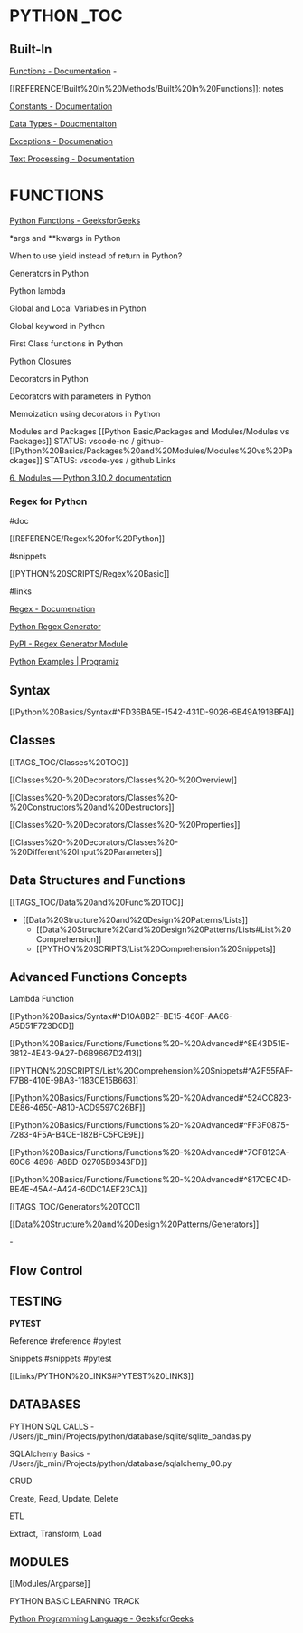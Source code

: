 # PYTHON _TOC

## Built-In

[Functions - Documentation](https://docs.python.org/3/library/constants.html) - 

[[REFERENCE/Built%20In%20Methods/Built%20In%20Functions]]: notes

[Constants - Documentation](https://docs.python.org/3/library/constants.html)

[Data Types - Doucmentaiton](https://docs.python.org/3/library/stdtypes.html)

[Exceptions - Documenation](https://docs.python.org/3/library/stdtypes.html)

[Text Processing - Documentation](https://docs.python.org/3/library/text.html)

# FUNCTIONS

[Python Functions - GeeksforGeeks](https://www.geeksforgeeks.org/python-functions/?ref=lbp)

*args and **kwargs in Python

When to use yield instead of return in Python?

Generators in Python

Python lambda

Global and Local Variables in Python

Global keyword in Python

First Class functions in Python

Python Closures

Decorators in Python

Decorators with parameters in Python

Memoization using decorators in Python

Modules and Packages
   [[Python Basic/Packages and Modules/Modules vs Packages]]
STATUS: vscode-no / github- 
   [[Python%20Basics/Packages%20and%20Modules/Modules%20vs%20Packages]]
STATUS: vscode-yes / github
   Links

[6. Modules — Python 3.10.2 documentation](https://docs.python.org/3/tutorial/modules.html)

### Regex for Python

   \#doc

   [[REFERENCE/Regex%20for%20Python]]

   \#snippets

   [[PYTHON%20SCRIPTS/Regex%20Basic]]

   \#links

   [Regex - Documenation](https://docs.python.org/3/library/re.html)

   [Python Regex Generator](https://pythex.org/)

   [PyPI - Regex Generator Module](https://pypi.org/project/regex-generator-lib/)

[Python Examples | Programiz](https://www.programiz.com/python-programming/examples)

## Syntax

[[Python%20Basics/Syntax#^FD36BA5E-1542-431D-9026-6B49A191BBFA]]

## Classes

[[TAGS_TOC/Classes%20TOC]]

[[Classes%20-%20Decorators/Classes%20-%20Overview]]

   [[Classes%20-%20Decorators/Classes%20-%20Constructors%20and%20Destructors]]

   [[Classes%20-%20Decorators/Classes%20-%20Properties]]

[[Classes%20-%20Decorators/Classes%20-%20Different%20Input%20Parameters]]

## Data Structures and Functions

[[TAGS_TOC/Data%20and%20Func%20TOC]]

   - [[Data%20Structure%20and%20Design%20Patterns/Lists]]
      - [[Data%20Structure%20and%20Design%20Patterns/Lists#List%20Comprehension]]
      - [[PYTHON%20SCRIPTS/List%20Comprehension%20Snippets]]

## Advanced Functions Concepts

Lambda Function

   [[Python%20Basics/Syntax#^D10A8B2F-BE15-460F-AA66-A5D51F723D0D]]

   [[Python%20Basics/Functions/Functions%20-%20Advanced#^8E43D51E-3812-4E43-9A27-D6B9667D2413]]

   [[PYTHON%20SCRIPTS/List%20Comprehension%20Snippets#^A2F55FAF-F7B8-410E-9BA3-1183CE15B663]]

   [[Python%20Basics/Functions/Functions%20-%20Advanced#^524CC823-DE86-4650-A810-ACD9597C26BF]]

   [[Python%20Basics/Functions/Functions%20-%20Advanced#^FF3F0875-7283-4F5A-B4CE-182BFC5FCE9E]]

   [[Python%20Basics/Functions/Functions%20-%20Advanced#^7CF8123A-60C6-4898-A8BD-02705B9343FD]]

   [[Python%20Basics/Functions/Functions%20-%20Advanced#^817CBC4D-BE4E-45A4-A424-60DC1AEF23CA]]

[[TAGS_TOC/Generators%20TOC]]

[[Data%20Structure%20and%20Design%20Patterns/Generators]]

   \-

## Flow Control

## TESTING

**PYTEST**

   Reference #reference #pytest

   Snippets #snippets #pytest

   [[Links/PYTHON%20LINKS#PYTEST%20LINKS]]

## DATABASES

PYTHON SQL CALLS - /Users/jb_mini/Projects/python/database/sqlite/sqlite_pandas.py

SQLAlchemy Basics - /Users/jb_mini/Projects/python/database/sqlalchemy_00.py

CRUD

Create, Read, Update, Delete

ETL

Extract, Transform, Load

## MODULES

[[Modules/Argparse]]

PYTHON BASIC LEARNING TRACK

[Python Programming Language - GeeksforGeeks](https://www.geeksforgeeks.org/python-programming-language/?ref=shm)


